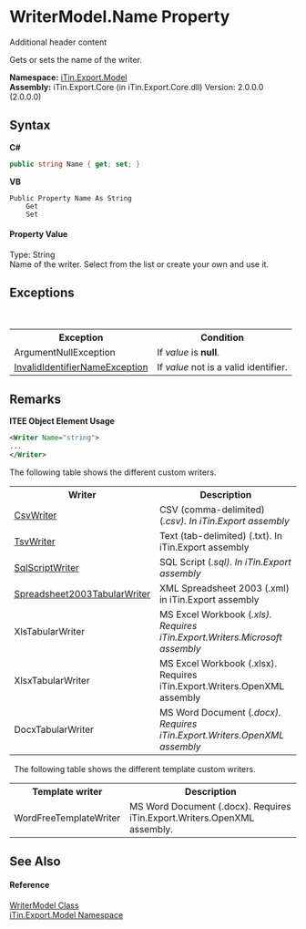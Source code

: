 # WriterModel.Name Property 
Additional header content 

Gets or sets the name of the writer.

**Namespace:**&nbsp;<a href="N_iTin_Export_Model">iTin.Export.Model</a><br />**Assembly:**&nbsp;iTin.Export.Core (in iTin.Export.Core.dll) Version: 2.0.0.0 (2.0.0.0)

## Syntax

**C#**<br />
``` C#
public string Name { get; set; }
```

**VB**<br />
``` VB
Public Property Name As String
	Get
	Set
```


#### Property Value
Type: String<br />Name of the writer. Select from the list or create your own and use it.

## Exceptions
&nbsp;<table><tr><th>Exception</th><th>Condition</th></tr><tr><td>ArgumentNullException</td><td>If *value* is <strong>null</strong>.</td></tr><tr><td><a href="T_iTin_Export_Model_InvalidIdentifierNameException">InvalidIdentifierNameException</a></td><td>If *value* not is a valid identifier.</td></tr></table>

## Remarks

**ITEE Object Element Usage**<br />
``` XML
<Writer Name="string">
...
</Writer>
```

The following table shows the different custom writers.
&nbsp;<table><tr><th>Writer</th><th>Description</th></tr><tr><td><a href="T_iTin_Export_Writers_CsvWriter">CsvWriter</a></td><td>CSV (comma-delimited) (*.csv). In iTin.Export assembly</td></tr><tr><td><a href="T_iTin_Export_Writers_TsvWriter">TsvWriter</a></td><td>Text (tab-delimited) (*.txt). In iTin.Export assembly</td></tr><tr><td><a href="T_iTin_Export_Writers_SqlScriptWriter">SqlScriptWriter</a></td><td>SQL Script (*.sql). In iTin.Export assembly</td></tr><tr><td><a href="T_iTin_Export_Writers_Spreadsheet2003TabularWriter">Spreadsheet2003TabularWriter</a></td><td>XML Spreadsheet 2003 (*.xml) in iTin.Export assembly</td></tr><tr><td>XlsTabularWriter</td><td>MS Excel Workbook (*.xls). Requires iTin.Export.Writers.Microsoft assembly</td></tr><tr><td>XlsxTabularWriter</td><td>MS Excel Workbook (*.xlsx). Requires iTin.Export.Writers.OpenXML assembly</td></tr><tr><td>DocxTabularWriter</td><td>MS Word Document (*.docx). Requires iTin.Export.Writers.OpenXML assembly</td></tr></table>&nbsp;
The following table shows the different template custom writers.
&nbsp;<table><tr><th>Template writer</th><th>Description</th></tr><tr><td>WordFreeTemplateWriter</td><td>MS Word Document (*.docx). Requires iTin.Export.Writers.OpenXML assembly.</td></tr></table>

## See Also


#### Reference
<a href="T_iTin_Export_Model_WriterModel">WriterModel Class</a><br /><a href="N_iTin_Export_Model">iTin.Export.Model Namespace</a><br />